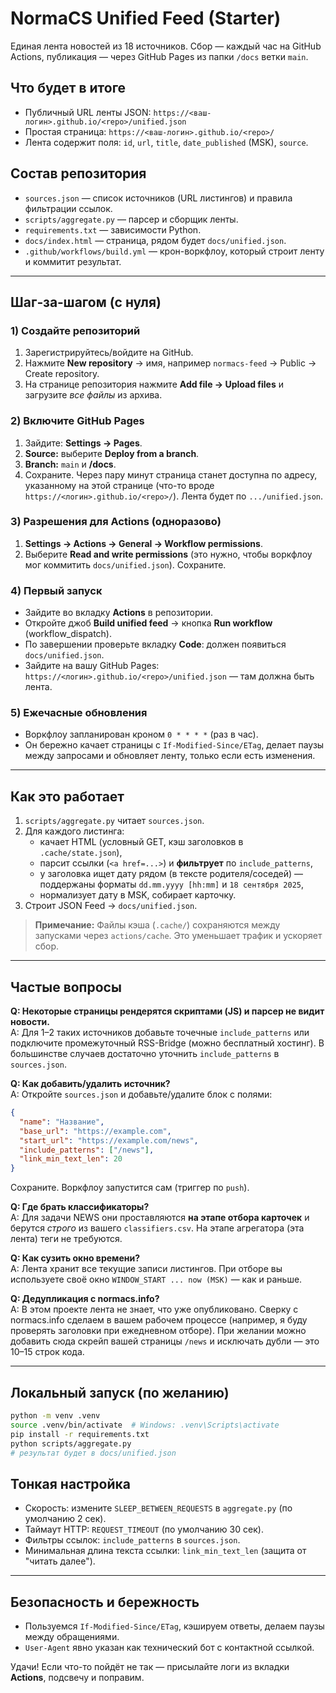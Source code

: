 # NormaCS Unified Feed (Starter)

Единая лента новостей из 18 источников. Сбор — каждый час на GitHub Actions, публикация — через GitHub Pages из папки `/docs` ветки `main`.

## Что будет в итоге
- Публичный URL ленты JSON: `https://<ваш-логин>.github.io/<repo>/unified.json`
- Простая страница: `https://<ваш-логин>.github.io/<repo>/`
- Лента содержит поля: `id`, `url`, `title`, `date_published` (MSK), `source`.

## Состав репозитория
- `sources.json` — список источников (URL листингов) и правила фильтрации ссылок.
- `scripts/aggregate.py` — парсер и сборщик ленты.
- `requirements.txt` — зависимости Python.
- `docs/index.html` — страница, рядом будет `docs/unified.json`.
- `.github/workflows/build.yml` — крон-воркфлоу, который строит ленту и коммитит результат.

---

## Шаг‑за‑шагом (с нуля)

### 1) Создайте репозиторий
1. Зарегистрируйтесь/войдите на GitHub.
2. Нажмите **New repository** → имя, например `normacs-feed` → Public → Create repository.
3. На странице репозитория нажмите **Add file → Upload files** и загрузите *все файлы* из архива.

### 2) Включите GitHub Pages
1. Зайдите: **Settings → Pages**.
2. **Source:** выберите **Deploy from a branch**.
3. **Branch:** `main` и **/docs**.
4. Сохраните. Через пару минут страница станет доступна по адресу, указанному на этой странице (что-то вроде `https://<логин>.github.io/<repo>/`). Лента будет по `.../unified.json`.

### 3) Разрешения для Actions (одноразово)
1. **Settings → Actions → General → Workflow permissions**.
2. Выберите **Read and write permissions** (это нужно, чтобы воркфлоу мог коммитить `docs/unified.json`). Сохраните.

### 4) Первый запуск
- Зайдите во вкладку **Actions** в репозитории.
- Откройте джоб **Build unified feed** → кнопка **Run workflow** (workflow_dispatch).
- По завершении проверьте вкладку **Code**: должен появиться `docs/unified.json`.
- Зайдите на вашу GitHub Pages: `https://<логин>.github.io/<repo>/unified.json` — там должна быть лента.

### 5) Ежечасные обновления
- Воркфлоу запланирован кроном `0 * * * *` (раз в час).
- Он бережно качает страницы с `If-Modified-Since/ETag`, делает паузы между запросами и обновляет ленту, только если есть изменения.

---

## Как это работает

1. `scripts/aggregate.py` читает `sources.json`.
2. Для каждого листинга:
   - качает HTML (условный GET, кэш заголовков в `.cache/state.json`),
   - парсит ссылки (`<a href=...>`) и **фильтрует** по `include_patterns`,
   - у заголовка ищет дату рядом (в тексте родителя/соседей) — поддержаны форматы `dd.mm.yyyy [hh:mm]` и `18 сентября 2025`,
   - нормализует дату в MSK, собирает карточку.
3. Строит JSON Feed → `docs/unified.json`.

> **Примечание:** Файлы кэша (`.cache/`) сохраняются между запусками через `actions/cache`. Это уменьшает трафик и ускоряет сбор.

---

## Частые вопросы

**Q: Некоторые страницы рендерятся скриптами (JS) и парсер не видит новости.**  
A: Для 1–2 таких источников добавьте точечные `include_patterns` или подключите промежуточный RSS-Bridge (можно бесплатный хостинг). В большинстве случаев достаточно уточнить `include_patterns` в `sources.json`.

**Q: Как добавить/удалить источник?**  
A: Откройте `sources.json` и добавьте/удалите блок с полями:
```json
{
  "name": "Название",
  "base_url": "https://example.com",
  "start_url": "https://example.com/news",
  "include_patterns": ["/news"],
  "link_min_text_len": 20
}
```
Сохраните. Воркфлоу запустится сам (триггер по `push`).

**Q: Где брать классификаторы?**  
A: Для задачи NEWS они проставляются **на этапе отбора карточек** и берутся *строго* из вашего `classifiers.csv`. На этапе агрегатора (эта лента) теги не требуются.

**Q: Как сузить окно времени?**  
A: Лента хранит все текущие записи листингов. При отборе вы используете своё окно `WINDOW_START ... now (MSK)` — как и раньше.

**Q: Дедупликация с normacs.info?**  
A: В этом проекте лента не знает, что уже опубликовано. Сверку с normacs.info сделаем в вашем рабочем процессе (например, я буду проверять заголовки при ежедневном отборе). При желании можно добавить сюда скрейп вашей страницы `/news` и исключать дубли — это 10–15 строк кода.

---

## Локальный запуск (по желанию)
```bash
python -m venv .venv
source .venv/bin/activate  # Windows: .venv\Scripts\activate
pip install -r requirements.txt
python scripts/aggregate.py
# результат будет в docs/unified.json
```

## Тонкая настройка
- Скорость: измените `SLEEP_BETWEEN_REQUESTS` в `aggregate.py` (по умолчанию 2 сек).
- Таймаут HTTP: `REQUEST_TIMEOUT` (по умолчанию 30 сек).
- Фильтры ссылок: `include_patterns` в `sources.json`.
- Минимальная длина текста ссылки: `link_min_text_len` (защита от "читать далее").

---

## Безопасность и бережность
- Пользуемся `If-Modified-Since/ETag`, кэшируем ответы, делаем паузы между обращениями.
- `User-Agent` явно указан как технический бот с контактной ссылкой.

Удачи! Если что-то пойдёт не так — присылайте логи из вкладки **Actions**, подсвечу и поправим.
